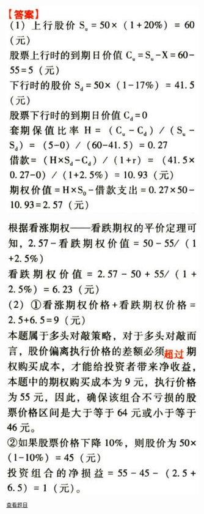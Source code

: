 ![](d8caaafa80614798d070a41cfe354ec9.png)

![](580971cd32228af227d80f50e3d09e1e.png)

[查看题目](../C07期权价值评估.本章真题.md#15-题目)

